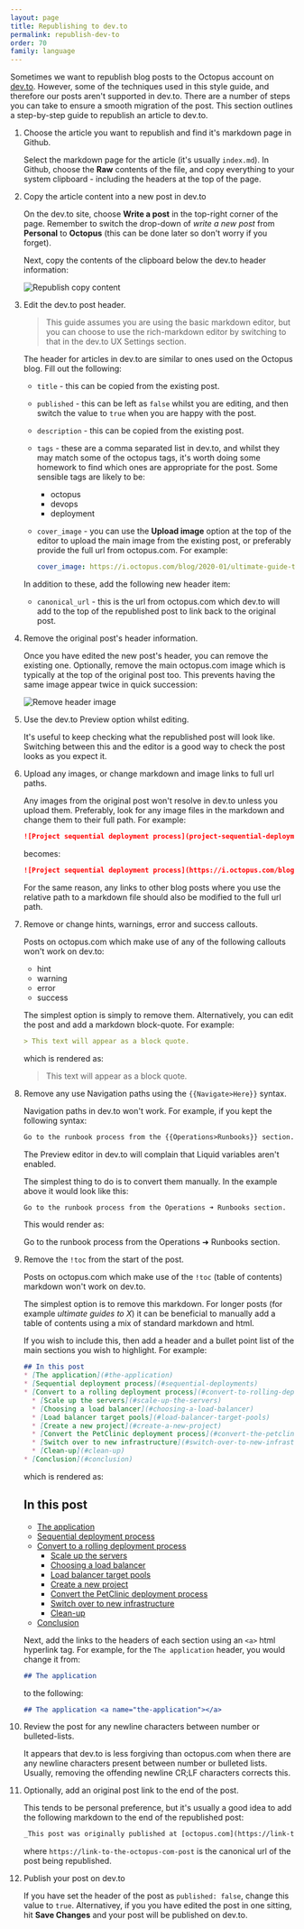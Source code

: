 ```yaml
---
layout: page
title: Republishing to dev.to
permalink: republish-dev-to
order: 70
family: language
---
```


Sometimes we want to republish blog posts to the Octopus account on [dev.to](https://dev.to/octopus/). However, some of the techniques used in this style guide, and therefore our posts aren't supported in dev.to. There are a number of steps you can take to ensure a smooth migration of the post. This section outlines a step-by-step guide to republish an article to dev.to.

1. Choose the article you want to republish and find it's markdown page in Github.

   Select the markdown page for the article (it's usually `index.md`). In Github, choose the **Raw** contents of the file, and copy everything to your system clipboard - including the headers at the top of the page.

1. Copy the article content into a new post in dev.to 

   On the dev.to site, choose **Write a post** in the top-right corner of the page. Remember to switch the drop-down of *write a new post* from **Personal** to **Octopus** (this can be done later so don't worry if you forget). 
   
   Next, copy the contents of the clipboard below the dev.to header information:

   ![Republish copy content](republishing-post-copy-content.png "width=500")

1. Edit the dev.to post header.

   > This guide assumes you are using the basic markdown editor, but you can choose to use the rich-markdown editor by switching to that in the dev.to UX Settings section.

   The header for articles in dev.to are similar to ones used on the Octopus blog. Fill out the following:

   - `title` - this can be copied from the existing post.
   - `published` - this can be left as `false` whilst you are editing, and then switch the value to `true` when you are happy with the post.
   - `description` - this can be copied from the existing post.
   - `tags` - these are a comma separated list in dev.to, and whilst they may match some of the octopus tags, it's worth doing some homework to find which ones are appropriate for the post. Some sensible tags are likely to be:
     - octopus
     - devops
     - deployment
   - `cover_image` - you can use the **Upload image** option at the top of the editor to upload the main image from the existing post, or preferably provide the full url from octopus.com. For example:

      ```yml
      cover_image: https://i.octopus.com/blog/2020-01/ultimate-guide-to-rolling-deployments/rolling-deployments.png
      ```
   
   In addition to these, add the following new header item:
   - `canonical_url` - this is the url from octopus.com which dev.to will add to the top of the republished post to link back to the original post.

1. Remove the original post's header information.

   Once you have edited the new post's header, you can remove the existing one. Optionally, remove the main octopus.com image which is typically at the top of the original post too. This prevents having the same image appear twice in quick succession:

   ![Remove header image](republishing-post-remove-header-image.png "width=500")

1. Use the dev.to Preview option whilst editing.

   It's useful to keep checking what the republished post will look like. Switching between this and the editor is a good way to check the post looks as you expect it.

1. Upload any images, or change markdown and image links to full url paths.

   Any images from the original post won't resolve in dev.to unless you upload them. Preferably, look for any image files in the markdown and change them to their full path. For example:

   ```md
   ![Project sequential deployment process](project-sequential-deployment-process.png)
   ```

   becomes:

   ```md
   ![Project sequential deployment process](https://i.octopus.com/blog/2020-07/convert-to-rolling-deployments/project-sequential-deployment-process.png)
   ```

   For the same reason, any links to other blog posts where you use the relative path to a markdown file should also be modified to the full url path.

1. Remove or change hints, warnings, error and success callouts.

   Posts on octopus.com which make use of any of the following callouts won't work on dev.to:
   - hint
   - warning
   - error
   - success

   The simplest option is simply to remove them. Alternatively, you can edit the post and add a markdown block-quote. For example:

   ```md
   > This text will appear as a block quote.
   ```

   which is rendered as:

   > This text will appear as a block quote.

1. Remove any use Navigation paths using the `{{Navigate>Here}}` syntax.

   Navigation paths in dev.to won't work. For example, if you kept the following syntax:

   ```md
   Go to the runbook process from the {{Operations>Runbooks}} section. 
   ```

   The Preview editor in dev.to will complain that Liquid variables aren't enabled.

   The simplest thing to do is to convert them manually. In the example above it would look like this:

    ```md
    Go to the runbook process from the Operations ➜ Runbooks section.
    ```
    
   This would render as:

   Go to the runbook process from the Operations ➜ Runbooks section.


1. Remove the `!toc` from the start of the post.

   Posts on octopus.com which make use of the `!toc` (table of contents) markdown won't work on dev.to.

   The simplest option is to remove this markdown. For longer posts (for example *ultimate guides to X*) it can be beneficial to manually add a table of contents using a mix of standard markdown and html.

   If you wish to include this, then add a header and a bullet point list of the main sections you wish to highlight. For example:

   ```md
   ## In this post
   * [The application](#the-application)
   * [Sequential deployment process](#sequential-deployments)
   * [Convert to a rolling deployment process](#convert-to-rolling-deployment)
     * [Scale up the servers](#scale-up-the-servers)
     * [Choosing a load balancer](#choosing-a-load-balancer)
     * [Load balancer target pools](#load-balancer-target-pools)
     * [Create a new project](#create-a-new-project)
     * [Convert the PetClinic deployment process](#convert-the-petclinic-deployment-process)
     * [Switch over to new infrastructure](#switch-over-to-new-infrastructure)
     * [Clean-up](#clean-up)
   * [Conclusion](#conclusion)
   ```

   which is rendered as:

   ## In this post
   * [The application](#the-application)
   * [Sequential deployment process](#sequential-deployments)
   * [Convert to a rolling deployment process](#convert-to-rolling-deployment)
     * [Scale up the servers](#scale-up-the-servers)
     * [Choosing a load balancer](#choosing-a-load-balancer)
     * [Load balancer target pools](#load-balancer-target-pools)
     * [Create a new project](#create-a-new-project)
     * [Convert the PetClinic deployment process](#convert-the-petclinic-deployment-process)
     * [Switch over to new infrastructure](#switch-over-to-new-infrastructure)
     * [Clean-up](#clean-up)
   * [Conclusion](#conclusion)

   Next, add the links to the headers of each section using an `<a>` html hyperlink tag. For example, for the `The application` header, you would change it from:
   
   ```md
   ## The application
   ```
   to the following:

   ```md
   ## The application <a name="the-application"></a>
   ```

1. Review the post for any newline characters between number or bulleted-lists.

   It appears that dev.to is less forgiving than octopus.com when there are any newline characters present between number or bulleted lists. Usually, removing the offending newline CR;LF characters corrects this.

1. Optionally, add an original post link to the end of the post.

   This tends to be personal preference, but it's usually a good idea to add the following markdown to the end of the republished post:

    ```md
   _This post was originally published at [octopus.com](https://link-to-the-octopus-com-post)._
    ```
   where `https://link-to-the-octopus-com-post` is the canonical url of the post being republished.

1. Publish your post on dev.to

   If you have set the header of the post as `published: false`, change this value to `true`. Alternativey, if you you have edited the post in one sitting, hit **Save Changes** and your post will be published on dev.to.
